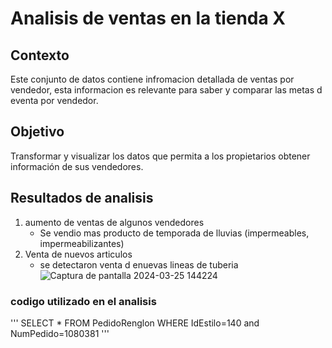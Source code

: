 # Analisis de ventas en la tienda X

## Contexto
Este conjunto de datos contiene infromacion detallada de ventas por vendedor,
esta informacion es relevante para saber y comparar las metas d eventa por vendedor.

## Objetivo
Transformar y visualizar los datos que permita a los propietarios obtener información de sus vendedores.

## Resultados de analisis
1. aumento de ventas de algunos vendedores
   - Se vendio mas producto de temporada de lluvias (impermeables, impermeabilizantes)
2. Venta de nuevos articulos
   - se detectaron venta d enuevas lineas de tuberia
![Captura de pantalla 2024-03-25 144224](https://github.com/user-attachments/assets/ce39366b-ef87-4b00-bd71-410c6268a35b)

### codigo utilizado en el analisis
''' SELECT * FROM PedidoRenglon WHERE IdEstilo=140 and NumPedido=1080381 '''



